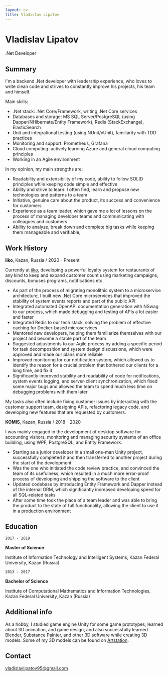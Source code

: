 ```yaml
---
layout: cv
title: Vladislav Lipatov
---
```

# Vladislav Lipatov
.Net Developer

## Summary

I'm a backend .Net developer with leadership experience, who loves to write clean code and strives to constantly improve his projects, his team and himself.

Main skills:
* .Net stack: .Net Core/Framework, writing .Net Core services
* Databases and storage:  MS SQL Server/PostgreSQL (using Dapper/NHibernate/Entity Framework), Redis (StackExchange), ElasticSearch
* Unit and integrational testing (using NUnit/xUnit), familiarity with TDD practices
* Monitoring and support: Prometheus, Grafana
* Cloud computing: actively learning Azure and general cloud computing principles
* Working in an Agile environment

In my opinion, my main strengths are: 
* Readability and extensibility of my code, ability to follow SOLID principles while keeping code simple and effective
* Ability and strive to learn: I often find, learn and propose new technologies and patterns to a team
* Initiative, genuine care about the product, its success and convenience for customers
* Experience as a team leader, which gave me a lot of lessons on the process of managing developer teams and communicating with colleagues and customers
* Ability to analyze, break down and complete big tasks while keeping them manageable and verifiable;

## Work History

**iiko**, Kazan, Russia / 2020 - Present

Currently at [iiko](https://iikosoftware.com), developing a powerful loyalty system for restaurants of any kind to keep and expand customer count using marketing campaigns, discounts, bonuses programs, notifications etc.

* As part of the process of migrating monolithic system to a microservice architecture, I built new .Net Core microservices that improved the stability of system events reports and part of the public API 
* Integrated automated OpenAPI documentation generation with NSwag to our process, which made debugging and testing of APIs a lot easier and faster
* Integrated Redis to our tech stack, solving the problem of effective caching for Docker-based microservices
* Mentored new developers, helping them familiarize themselves with our project and become a stable part of the team
* Suggested adjustments to our Agile process by adding a specific period for task decomposition and system design discussions, which were approved and made our plans more reliable
* Improved monitoring for our notification system, which allowed us to identify the reason for a crucial problem that bothered our clients for a long time, and fix it 
* Significantly improved stability and readability of code for notifications, system events logging, and server-client synchronization, which fixed some major bugs and allowed the team to spend much less time on debugging problems with them later

My tasks also often include fixing customer issues by interacting with the customer support team, designing APIs, refactoring legacy code, and developing new features that are requested by customers.

**KOMIS**, Kazan, Russia / 2018 - 2020

I was mainly engaged in the development of desktop software for accounting visitors, monitoring and managing security systems of an office building, using WPF, PostgreSQL, and Entity Framework.

* Starting as a junior developer in a small one-man Unity project, successfully completed it and then transferred to another project during the start of the development
* Was the one who initiated the code review practice, and convinced the team of its usefulness, which resulted in a much more error-proof process of developing and shipping the software to the client
* Updated codebase by introducing Entity Framework and Dapper instead of the internal ORM, which significantly increased developing speed for all SQL-related tasks
* After some time took the place of a team leader and was able to bring the product to the state of full functionality, allowing the client to use it in a production environment


## Education

`2017 - 2019`

**Master of Science**

Institute of Information Technology and Intelligent Systems, Kazan Federal University, Kazan (Russia)

`2013 - 2017`

**Bachelor of Science**

Institute of Computational Mathematics and Information Technologies, Kazan Federal University, Kazan (Russia)

## Additional info

As a hobby, I studied game engine Unity for some game prototypes, learned about 3D animation, and game design, and also successfully learned Blender, Substance Painter, and other 3D software while creating 3D models. Some of my 3D models can be found on [Artstation](https://www.artstation.com/neviroh).

## Contact

<vladislavlipatov95@gmail.com>

<!-- ### Footer

Last updated: April 2022 -->
